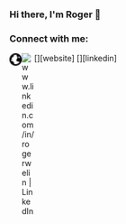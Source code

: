 ### Hi there, I'm Roger 👋

### Connect with me:

[<img align="left" alt="rogerwelin.github.io" width="22px" src="https://raw.githubusercontent.com/iconic/open-iconic/master/svg/globe.svg" />][website]
[<img align="left" alt="www.linkedin.com/in/rogerwelin | LinkedIn" width="22px" src="https://cdn.jsdelivr.net/npm/simple-icons@v3/icons/linkedin.svg" />][linkedin]

<br />



<!--
**rogerwelin/rogerwelin** is a ✨ _special_ ✨ repository because its `README.md` (this file) appears on your GitHub profile.

Here are some ideas to get you started:

- 🔭 I’m currently working on ...
- 🌱 I’m currently learning ...
- 👯 I’m looking to collaborate on ...
- 🤔 I’m looking for help with ...
- 💬 Ask me about ...
- 📫 How to reach me: ...
- 😄 Pronouns: ...
- ⚡ Fun fact: ...
-->
